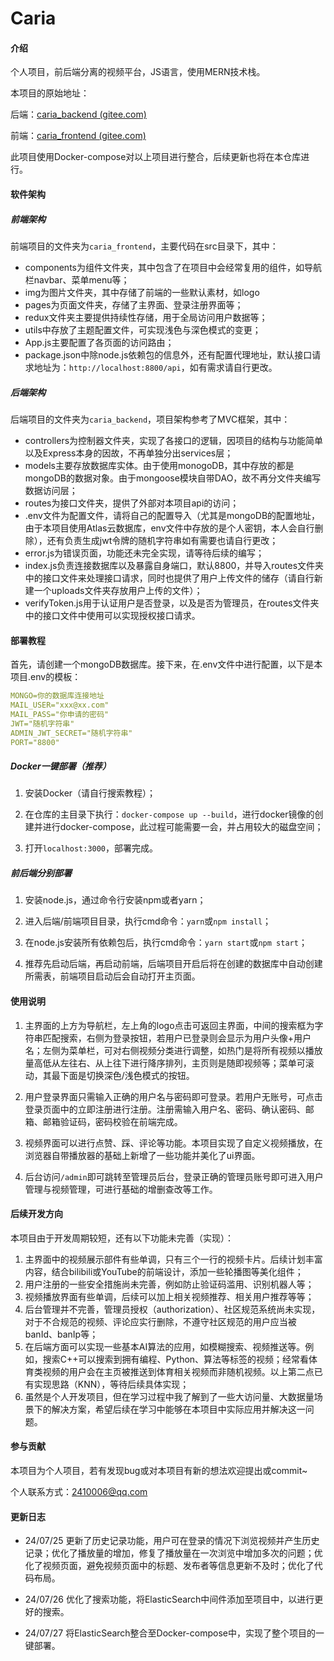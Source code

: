 # Caria

#### 介绍

个人项目，前后端分离的视频平台，JS语言，使用MERN技术栈。

本项目的原始地址：

后端：[caria_backend (gitee.com)](https://gitee.com/friksd/caria_backend)

前端：[caria_frontend (gitee.com)](https://gitee.com/friksd/caria_frontend)

此项目使用Docker-compose对以上项目进行整合，后续更新也将在本仓库进行。

#### 软件架构

##### 前端架构

前端项目的文件夹为`caria_frontend`，主要代码在src目录下，其中：

- components为组件文件夹，其中包含了在项目中会经常复用的组件，如导航栏navbar、菜单menu等；
- img为图片文件夹，其中存储了前端的一些默认素材，如logo
- pages为页面文件夹，存储了主界面、登录注册界面等；
- redux文件夹主要提供持续性存储，用于全局访问用户数据等；
- utils中存放了主题配置文件，可实现浅色与深色模式的变更；
- App.js主要配置了各页面的访问路由；
- package.json中除node.js依赖包的信息外，还有配置代理地址，默认接口请求地址为：`http://localhost:8800/api`，如有需求请自行更改。

##### 后端架构

后端项目的文件夹为`caria_backend`，项目架构参考了MVC框架，其中：

- controllers为控制器文件夹，实现了各接口的逻辑，因项目的结构与功能简单以及Express本身的因故，不再单独分出services层；
- models主要存放数据库实体。由于使用monogoDB，其中存放的都是mongoDB的数据对象。由于mongoose模块自带DAO，故不再分文件夹编写数据访问层；
- routes为接口文件夹，提供了外部对本项目api的访问；
- .env文件为配置文件，请将自己的配置导入（尤其是mongoDB的配置地址，由于本项目使用Atlas云数据库，env文件中存放的是个人密钥，本人会自行删除），还有负责生成jwt令牌的随机字符串如有需要也请自行更改；
- error.js为错误页面，功能还未完全实现，请等待后续的编写；
- index.js负责连接数据库以及暴露自身端口，默认8800，并导入routes文件夹中的接口文件来处理接口请求，同时也提供了用户上传文件的储存（请自行新建一个uploads文件夹存放用户上传的文件）；
- verifyToken.js用于认证用户是否登录，以及是否为管理员，在routes文件夹中的接口文件中使用可以实现授权接口请求。

#### 部署教程

首先，请创建一个mongoDB数据库。接下来，在.env文件中进行配置，以下是本项目.env的模板：

```yaml
MONGO=你的数据库连接地址
MAIL_USER="xxx@xx.com"
MAIL_PASS="你申请的密码"
JWT="随机字符串"
ADMIN_JWT_SECRET="随机字符串"
PORT="8800"
```



##### Docker一键部署（推荐）

1. 安装Docker（请自行搜索教程）；

2. 在仓库的主目录下执行：`docker-compose up --build`，进行docker镜像的创建并进行docker-compose，此过程可能需要一会，并占用较大的磁盘空间；

3. 打开`localhost:3000`，部署完成。

##### 前后端分别部署

1. 安装node.js，通过命令行安装npm或者yarn；

2. 进入后端/前端项目目录，执行cmd命令：`yarn`或`npm install`；

3. 在node.js安装所有依赖包后，执行cmd命令：`yarn start`或`npm start`；

4. 推荐先启动后端，再启动前端，后端项目开启后将在创建的数据库中自动创建所需表，前端项目启动后会自动打开主页面。

#### 使用说明

1. 主界面的上方为导航栏，左上角的logo点击可返回主界面，中间的搜索框为字符串匹配搜索，右侧为登录按钮，若用户已登录则会显示为用户头像+用户名；左侧为菜单栏，可对右侧视频分类进行调整，如热门是将所有视频以播放量高低从左往右、从上往下进行降序排列，主页则是随即视频等；菜单可滚动，其最下面是切换深色/浅色模式的按钮。

2. 用户登录界面只需输入正确的用户名与密码即可登录。若用户无账号，可点击登录页面中的立即注册进行注册。注册需输入用户名、密码、确认密码、邮箱、邮箱验证码，密码校验在前端完成。

3. 视频界面可以进行点赞、踩、评论等功能。本项目实现了自定义视频播放，在浏览器自带播放器的基础上新增了一些功能并美化了ui界面。

4. 后台访问`/admin`即可跳转至管理员后台，登录正确的管理员账号即可进入用户管理与视频管理，可进行基础的增删查改等工作。

#### 后续开发方向

本项目由于开发周期较短，还有以下功能未完善（实现）：

1. 主界面中的视频展示部件有些单调，只有三个一行的视频卡片。后续计划丰富内容，结合bilibili或YouTube的前端设计，添加一些轮播图等美化组件；
2. 用户注册的一些安全措施尚未完善，例如防止验证码滥用、识别机器人等；
3. 视频播放界面有些单调，后续可以加上相关视频推荐、相关用户推荐等等；
4. 后台管理并不完善，管理员授权（authorization）、社区规范系统尚未实现，对于不合规范的视频、评论应实行删除，不遵守社区规范的用户应当被banId、banIp等；
5. 在后端方面可以实现一些基本AI算法的应用，如模糊搜索、视频推送等。例如，搜索C++可以搜索到拥有编程、Python、算法等标签的视频；经常看体育类视频的用户会在主页被推送到体育相关视频而非随机视频。以上第二点已有实现思路（KNN），等待后续具体实现；
6. 虽然是个人开发项目，但在学习过程中我了解到了一些大访问量、大数据量场景下的解决方案，希望后续在学习中能够在本项目中实际应用并解决这一问题。

#### 参与贡献

本项目为个人项目，若有发现bug或对本项目有新的想法欢迎提出或commit~

个人联系方式：2410006@qq.com

#### 更新日志

- 24/07/25 更新了历史记录功能，用户可在登录的情况下浏览视频并产生历史记录；优化了播放量的增加，修复了播放量在一次浏览中增加多次的问题；优化了视频页面，避免视频页面中的标题、发布者等信息更新不及时；优化了代码布局。

- 24/07/26 优化了搜索功能，将ElasticSearch中间件添加至项目中，以进行更好的搜索。

- 24/07/27 将ElasticSearch整合至Docker-compose中，实现了整个项目的一键部署。
